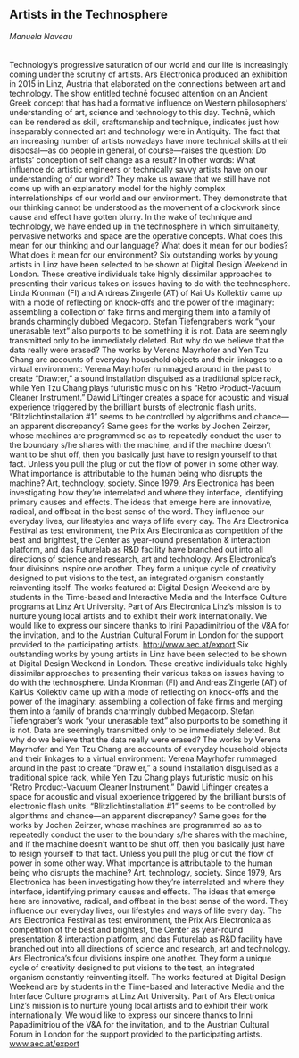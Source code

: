 ## Artists in the Technosphere
_Manuela Naveau_
<br />
<br />
<br />
Technology’s progressive saturation of our world and our life is increasingly coming under the scrutiny of artists. Ars Electronica produced an exhibition in 2015 in Linz, Austria that elaborated on the connections between art and technology. The show entitled technē focused attention on an Ancient Greek concept that has had a formative influence on Western philosophers’ understanding of art, science and technology to this day. Technē, which can be rendered as skill, craftsmanship and technique, indicates just how inseparably connected art and technology were in Antiquity. The fact that an increasing number of artists nowadays have more technical skills at their disposal—as do people in general, of course—raises the question: Do artists’ conception of self change as a result? In other words: What influence do artistic engineers or technically savvy artists have on our understanding of our world? They make us aware that we still have not come up with an explanatory model for the highly complex interrelationships of our world and our environment. They demonstrate that our thinking cannot be understood as the movement of a clockwork since cause and effect have gotten blurry. In the wake of technique and technology, we have ended up in the technosphere in which simultaneity, pervasive networks and space are the operative concepts. What does this mean for our thinking and our language? What does it mean for our bodies? What does it mean for our environment?
Six outstanding works by young artists in Linz have been selected to be shown at Digital Design Weekend in London. These creative individuals take highly dissimilar approaches to presenting their various takes on issues having to do with the technosphere. Linda Kronman (FI) and Andreas Zingerle (AT) of KairUs Kollektiv came up with a mode of reflecting on knock-offs and the power of the imaginary: assembling a collection of fake firms and merging them into a family of brands charmingly dubbed Megacorp. Stefan Tiefengraber’s work “your unerasable text” also purports to be something it is not. Data are seemingly transmitted only to be immediately deleted. But why do we believe that the data really were erased? The works by Verena Mayrhofer and Yen Tzu Chang are accounts of everyday household objects and their linkages to a virtual environment: Verena Mayrhofer rummaged around in the past to create “Draw:er,” a sound installation disguised as a traditional spice rack, while Yen Tzu Chang plays futuristic music on his “Retro Product-Vacuum Cleaner Instrument.” Dawid Liftinger creates a space for acoustic and visual experience triggered by the brilliant bursts of electronic flash units. “Blitzlichtinstallation #1” seems to be controlled by algorithms and chance—an apparent discrepancy? Same goes for the works by Jochen Zeirzer, whose machines are programmed so as to repeatedly conduct the user to the boundary s/he shares with the machine, and if the machine doesn’t want to be shut off, then you basically just have to resign yourself to that fact. Unless you pull the plug or cut the flow of power in some other way. What importance is attributable to the human being who disrupts the machine?
Art, technology, society. Since 1979, Ars Electronica has been investigating how they’re interrelated and where they interface, identifying primary causes and effects. The ideas that emerge here are innovative, radical, and offbeat in the best sense of the word. They influence our everyday lives, our lifestyles and ways of life every day. The Ars Electronica Festival as test environment, the Prix Ars Electronica as competition of the best and brightest, the Center as year-round presentation & interaction platform, and das Futurelab as R&D facility have branched out into all directions of science and research, art and technology. Ars Electronica’s four divisions inspire one another. They form a unique cycle of creativity designed to put visions to the test, an integrated organism constantly reinventing itself.
The works featured at Digital Design Weekend are by students in the Time-based and Interactive Media and the Interface Culture programs at Linz Art University. Part of Ars Electronica Linz’s mission is to nurture young local artists and to exhibit their work internationally.
We would like to express our sincere thanks to Irini Papadimitriou of the V&A for the invitation, and to the Austrian Cultural Forum in London for the support provided to the participating artists.
http://www.aec.at/export
Six outstanding works by young artists in Linz have been selected to be shown at Digital Design Weekend in London. These creative individuals take highly dissimilar approaches to presenting their various takes on issues having to do with the technosphere. Linda Kronman (FI) and Andreas Zingerle (AT) of KairUs Kollektiv came up with a mode of reflecting on knock-offs and the power of the imaginary: assembling a collection of fake firms and merging them into a family of brands charmingly dubbed Megacorp. Stefan Tiefengraber’s work “your unerasable text” also purports to be something it is not. Data are seemingly transmitted only to be immediately deleted. But why do we believe that the data really were erased? The works by Verena Mayrhofer and Yen Tzu Chang are accounts of everyday household objects and their linkages to a virtual environment: Verena Mayrhofer rummaged around in the past to create “Draw:er,” a sound installation disguised as a traditional spice rack, while Yen Tzu Chang plays futuristic music on his “Retro Product-Vacuum Cleaner Instrument.” Dawid Liftinger creates a space for acoustic and visual experience triggered by the brilliant bursts of electronic flash units. “Blitzlichtinstallation #1” seems to be controlled by algorithms and chance—an apparent discrepancy? Same goes for the works by Jochen Zeirzer, whose machines are programmed so as to repeatedly conduct the user to the boundary s/he shares with the machine, and if the machine doesn’t want to be shut off, then you basically just have to resign yourself to that fact. Unless you pull the plug or cut the flow of power in some other way. What importance is attributable to the human being who disrupts the machine?
Art, technology, society. Since 1979, Ars Electronica has been investigating how they’re interrelated and where they interface, identifying primary causes and effects. The ideas that emerge here are innovative, radical, and offbeat in the best sense of the word. They influence our everyday lives, our lifestyles and ways of life every day. The Ars Electronica Festival as test environment, the Prix Ars Electronica as competition of the best and brightest, the Center as year-round presentation & interaction platform, and das Futurelab as R&D facility have branched out into all directions of science and research, art and technology. Ars Electronica’s four divisions inspire one another. They form a unique cycle of creativity designed to put visions to the test, an integrated organism constantly reinventing itself.
The works featured at Digital Design Weekend are by students in the Time-based and Interactive Media and the Interface Culture programs at Linz Art University. Part of Ars Electronica Linz’s mission is to nurture young local artists and to exhibit their work internationally.
We would like to express our sincere thanks to Irini Papadimitriou of the V&A for the invitation, and to the Austrian Cultural Forum in London for the support provided to the participating artists.
www.aec.at/export
